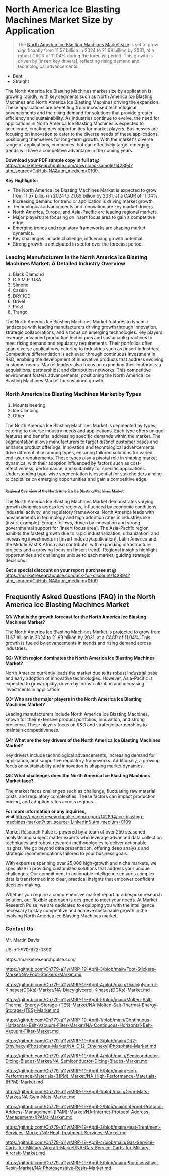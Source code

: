 <h1>North America Ice Blasting Machines Market&nbsp;Size by Application</h1><blockquote><p>The <a href="https://marketresearchpulse.com/download-sample/142894?utm_source=GitHub-NA&amp;utm_medium=0109">North America Ice Blasting Machines Market size</a> is set to grow significantly from 11.57 billion in 2024 to 21.69 billion by 2031, at a robust CAGR of 11.04% during the forecast period. This growth is driven by [insert key drivers], reflecting rising demand and technological advancements.</p></blockquote><ul><li> Bent<li> Straight</li></ul><p>The North America Ice Blasting Machines market size by application is growing rapidly, with key segments such as North America Ice Blasting Machines and North America Ice Blasting Machines driving the expansion. These applications are benefiting from increased technological advancements and the rising demand for solutions that provide greater efficiency and sustainability. As industries continue to evolve, the need for applications in North America Ice Blasting Machines is expected to accelerate, creating new opportunities for market players. Businesses are focusing on innovation to cater to the diverse needs of these applications, positioning themselves for long-term growth. With the market's diverse range of applications, companies that can effectively target emerging trends will have a competitive advantage in the coming years.</p><p><strong>Download your PDF sample copy in full at @ </strong><a href="https://marketresearchpulse.com/download-sample/142894?utm_source=GitHub-NA&amp;utm_medium=0109">https://marketresearchpulse.com/download-sample/142894?utm_source=GitHub-NA&amp;utm_medium=0109</a></p><p><strong>Key Highlights: </strong></p><ul><li>The North America Ice Blasting Machines Market is expected to grow from 11.57 billion in 2024 to 21.69 billion by 2031, at a CAGR of 11.04%.</li><li>Increasing demand for trend or application is driving market growth.</li><li>Technological advancements and innovation are key market drivers.</li><li>North America, Europe, and Asia-Pacific are leading regional markets.</li><li>Major players are focusing on insert focus area to gain a competitive edge.</li><li>Emerging trends and regulatory frameworks are shaping market dynamics.</li><li>Key challenges include challenge, influencing growth potential.</li><li>Strong growth is anticipated in sector over the forecast period.</li></ul><h3>Leading Manufacturers in the North America Ice Blasting Machines Market: A Detailed Industry Overview</h3><ol><li> Black Diamond</li><li>C.A.M.P. USA</li><li>Simond</li><li>Cassin</li><li>DRY ICE</li><li>Grivel</li><li>Petzl</li><li>Trango</li></ol><div class="flex max-w-full flex-col flex-grow"><div class="min-h-8 text-message flex w-full flex-col items-end gap-2 whitespace-normal break-words [.text-message+&amp;]:mt-5" dir="auto" data-message-author-role="assistant" data-message-id="fd8432e4-4910-450d-b182-61b7bfb0a01f" data-message-model-slug="gpt-4o"><div class="flex w-full flex-col gap-1 empty:hidden first:pt-[3px]"><div class="markdown prose w-full break-words dark:prose-invert light"><p>The North America Ice Blasting Machines Market features a dynamic landscape with leading manufacturers driving growth through innovation, strategic collaborations, and a focus on emerging technologies. Key players leverage advanced production techniques and sustainable practices to meet rising demand and regulatory requirements. Their portfolios often span diverse applications, catering to industries such as [insert industries]. Competitive differentiation is achieved through continuous investment in R&amp;D, enabling the development of innovative products that address evolving customer needs. Market leaders also focus on expanding their footprint via acquisitions, partnerships, and distribution networks. This competitive environment fosters advancements, positioning the North America Ice Blasting Machines Market for sustained growth.</p></div></div></div></div><h3>North America Ice Blasting Machines Market by Types</h3><ol><li> Mountaineering<li> Ice Climbing<li> Other</li></ol><div class="flex max-w-full flex-col flex-grow"><div class="min-h-8 text-message flex w-full flex-col items-end gap-2 whitespace-normal break-words [.text-message+&amp;]:mt-5" dir="auto" data-message-author-role="assistant" data-message-id="084470be-0bb7-4664-bddf-5156b4f41249" data-message-model-slug="gpt-4o-mini"><div class="flex w-full flex-col gap-1 empty:hidden first:pt-[3px]"><div class="markdown prose w-full break-words dark:prose-invert light"><p>The North America Ice Blasting Machines Market is segmented by types, catering to diverse industry needs and applications. Each type offers unique features and benefits, addressing specific demands within the market. The segmentation allows manufacturers to target distinct customer bases and enhance product offerings. Innovation and technological advancements drive differentiation among types, ensuring tailored solutions for varied end-user requirements. These types play a pivotal role in shaping market dynamics, with their adoption influenced by factors such as cost-effectiveness, performance, and suitability for specific applications. Understanding type-wise segmentation is essential for stakeholders aiming to capitalize on emerging opportunities and gain a competitive edge.</p></div></div></div></div><h3><span style="font-size: 11px;">Regional Overview of the North America Ice Blasting Machines Market</span></h3><div class="flex max-w-full flex-col flex-grow"><div class="min-h-8 text-message flex w-full flex-col items-end gap-2 whitespace-normal break-words [.text-message+&amp;]:mt-5" dir="auto" data-message-author-role="assistant" data-message-id="e9038762-ce64-4e30-91c9-9bd413514231" data-message-model-slug="gpt-4o-mini"><div class="flex w-full flex-col gap-1 empty:hidden first:pt-[3px]"><div class="markdown prose w-full break-words dark:prose-invert light"><p>The North America Ice Blasting Machines Market demonstrates varying growth dynamics across key regions, influenced by economic conditions, industrial activity, and regulatory frameworks. North America leads with advancements in technology and high adoption rates in industries like [insert example]. Europe follows, driven by innovation and strong governmental support for [insert focus area]. The Asia-Pacific region exhibits the fastest growth due to rapid industrialization, urbanization, and increasing investments in [insert industry/application]. Latin America and the Middle East &amp; Africa also contribute, with expanding infrastructure projects and a growing focus on [insert trend]. Regional insights highlight opportunities and challenges unique to each market, guiding strategic decisions.</p></div></div></div></div><p><strong>Get a special discount on your report purchase at @ </strong><a href="https://marketresearchpulse.com/ask-for-discount/142894?utm_source=GitHub-NA&amp;utm_medium=0109">https://marketresearchpulse.com/ask-for-discount/142894?utm_source=GitHub-NA&amp;utm_medium=0109</a></p><h2>Frequently Asked Questions (FAQ) in the North America Ice Blasting Machines Market</h2><p><strong>Q1: What is the growth forecast for the North America Ice Blasting Machines Market?</strong></p><p>The North America Ice Blasting Machines Market is projected to grow from 11.57 billion in 2024 to 21.69 billion by 2031, at a CAGR of 11.04%. This growth is fueled by advancements in trends and rising demand across industries.</p><p><strong>Q2: Which region dominates the North America Ice Blasting Machines Market?</strong></p><p>North America currently leads the market due to its robust industrial base and early adoption of innovative technologies. However, Asia-Pacific is expected to grow rapidly, driven by industrialization and increasing investments in application.</p><p><strong>Q3: Who are the major players in the North America Ice Blasting Machines Market?</strong></p><p>Leading manufacturers include North America Ice Blasting Machines, known for their extensive product portfolios, innovation, and strong presence. These players focus on R&amp;D and strategic partnerships to maintain competitiveness.</p><p><strong>Q4: What are the key drivers of the North America Ice Blasting Machines Market?</strong></p><p>Key drivers include technological advancements, increasing demand for application, and supportive regulatory frameworks. Additionally, a growing focus on sustainability and innovation is shaping market dynamics.</p><p><strong>Q5: What challenges does the North America Ice Blasting Machines Market face?</strong></p><p>The market faces challenges such as challenge, fluctuating raw material costs, and regulatory complexities. These factors can impact production, pricing, and adoption rates across regions.</p><p><strong>For more information or any inquiries, visit&nbsp;</strong><a href="https://marketresearchpulse.com/report/142894/ice-blasting-machines-market?utm_source=Linkedin&utm_medium=0109">https://marketresearchpulse.com/report/142894/ice-blasting-machines-market?utm_source=Linkedin&utm_medium=0109</a></p><p>Market Research Pulse is powered by a team of over 250 seasoned analysts and subject matter experts who leverage advanced data collection techniques and robust research methodologies to deliver actionable insights. We go beyond data presentation, offering deep analysis and strategic recommendations tailored to your business goals.</p><p>With expertise spanning over 25,000 high-growth and niche markets, we specialize in providing customized solutions that address your unique challenges. Our commitment to actionable intelligence ensures complex data is transformed into clear, practical insights that empower confident decision-making.</p><p>Whether you require a comprehensive market report or a bespoke research solution, our flexible approach is designed to meet your needs. At Market Research Pulse, we are dedicated to equipping you with the intelligence necessary to stay competitive and achieve sustainable growth in the evolving North America Ice Blasting Machines market.</p><h3><strong>Contact Us-</strong></h3><p>Mr. Martin Davis</p><p>US: +1-970-672-0390</p><p>https://marketresearchpulse.com/</p><p><a href="https://github.com/Ch779-a11y/MRP-19-April-3/blob/main/Foot-Stickers-Market/NA-Foot-Stickers-Market.md">https://github.com/Ch779-a11y/MRP-19-April-3/blob/main/Foot-Stickers-Market/NA-Foot-Stickers-Market.md</a></p><p><a href="https://github.com/Ch779-a11y/MRP-19-April-4/blob/main/Diacylglycerol-Kinases(DGKs)-Market/NA-Diacylglycerol-Kinases(DGKs)-Market.md">https://github.com/Ch779-a11y/MRP-19-April-4/blob/main/Diacylglycerol-Kinases(DGKs)-Market/NA-Diacylglycerol-Kinases(DGKs)-Market.md</a></p><p><a href="https://github.com/Ch779-a11y/MRP-19-April-5/blob/main/Molten-Salt-Thermal-Energy-Storage-(TES)-Market/NA-Molten-Salt-Thermal-Energy-Storage-(TES)-Market.md">https://github.com/Ch779-a11y/MRP-19-April-5/blob/main/Molten-Salt-Thermal-Energy-Storage-(TES)-Market/NA-Molten-Salt-Thermal-Energy-Storage-(TES)-Market.md</a></p><p><a href="https://github.com/Ch779-a11y/MRP-19-April-1/blob/main/Continuous-Horizontal-Belt-Vacuum-Filter-Market/NA-Continuous-Horizontal-Belt-Vacuum-Filter-Market.md">https://github.com/Ch779-a11y/MRP-19-April-1/blob/main/Continuous-Horizontal-Belt-Vacuum-Filter-Market/NA-Continuous-Horizontal-Belt-Vacuum-Filter-Market.md</a></p><p><a href="https://github.com/Ch779-a11y/MRP-19-April-3/blob/main/Di(2-Ethylhexyl)Phosphate-Market/NA-Di(2-Ethylhexyl)Phosphate-Market.md">https://github.com/Ch779-a11y/MRP-19-April-3/blob/main/Di(2-Ethylhexyl)Phosphate-Market/NA-Di(2-Ethylhexyl)Phosphate-Market.md</a></p><p><a href="https://github.com/Ch779-a11y/MRP-19-April-4/blob/main/Semiconductor-Dicing-Blades-Market/NA-Semiconductor-Dicing-Blades-Market.md">https://github.com/Ch779-a11y/MRP-19-April-4/blob/main/Semiconductor-Dicing-Blades-Market/NA-Semiconductor-Dicing-Blades-Market.md</a></p><p><a href="https://github.com/Ch779-a11y/MRP-19-April-5/blob/main/High-Performance-Materials-(HPM)-Market/NA-High-Performance-Materials-(HPM)-Market.md">https://github.com/Ch779-a11y/MRP-19-April-5/blob/main/High-Performance-Materials-(HPM)-Market/NA-High-Performance-Materials-(HPM)-Market.md</a></p><p><a href="https://github.com/Ch779-a11y/MRP-19-April-1/blob/main/Gym-Mats-Market/NA-Gym-Mats-Market.md">https://github.com/Ch779-a11y/MRP-19-April-1/blob/main/Gym-Mats-Market/NA-Gym-Mats-Market.md</a></p><p><a href="https://github.com/Ch779-a11y/MRP-19-April-2/blob/main/Internet-Protocol-Address-Management-(IPAM)-Market/NA-Internet-Protocol-Address-Management-(IPAM)-Market.md">https://github.com/Ch779-a11y/MRP-19-April-2/blob/main/Internet-Protocol-Address-Management-(IPAM)-Market/NA-Internet-Protocol-Address-Management-(IPAM)-Market.md</a></p><p><a href="https://github.com/Ch779-a11y/MRP-19-April-3/blob/main/Heat-Treatment-Services-Market/NA-Heat-Treatment-Services-Market.md">https://github.com/Ch779-a11y/MRP-19-April-3/blob/main/Heat-Treatment-Services-Market/NA-Heat-Treatment-Services-Market.md</a></p><p><a href="https://github.com/Ch779-a11y/MRP-19-April-4/blob/main/Gas-Service-Carts-for-Military-Aircraft-Market/NA-Gas-Service-Carts-for-Military-Aircraft-Market.md">https://github.com/Ch779-a11y/MRP-19-April-4/blob/main/Gas-Service-Carts-for-Military-Aircraft-Market/NA-Gas-Service-Carts-for-Military-Aircraft-Market.md</a></p><p><a href="https://github.com/Ch779-a11y/MRP-19-April-5/blob/main/Photosensitive-Resin-Market/NA-Photosensitive-Resin-Market.md">https://github.com/Ch779-a11y/MRP-19-April-5/blob/main/Photosensitive-Resin-Market/NA-Photosensitive-Resin-Market.md</a></p>
